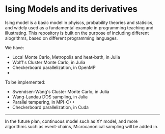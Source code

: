 # Ising Models and its derivatives

Ising model is a basic model in phyiscs, probability theories and statisics, and widely used as a fundamental example in programming teaching and illustrating.
This repository is built on the purpose of including different alogrithms, based on different programming languages.

We have:
* Local Monte Carlo, Metropolis and heat-bath, in Julia
* Wolff's Cluster Monte Carlo, in Julia
* Checkerboard parallelization, in OpenMP
* 
To be implemented:
* Swendsen-Wang's Cluster Monte Carlo, in Julia
* Wang-Landau DOS sampling, in Julia
* Parallel tempering, in MPI-C++
* Checkerboard parallelization, in Cuda

------
In the future plan, continuous model such as XY model, and more algorithms such as event-chains, Microcanonical sampling will be added in.
